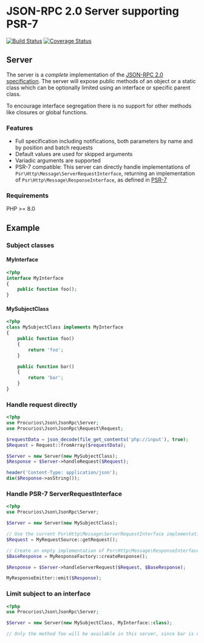 # JSON-RPC 2.0 Server supporting PSR-7
[![Build Status](https://app.travis-ci.com/procurios/JsonRpc.svg?branch=2.0)](https://app.travis-ci.com/github/procurios/JsonRpc)
[![Coverage Status](https://coveralls.io/repos/procurios/JsonRpc/badge.svg?branch=2.0&service=github)](https://coveralls.io/github/procurios/JsonRpc?branch=2.0)

## Server
The server is a *complete* implementation of the [JSON-RPC 2.0 specification](http://www.jsonrpc.org/specification).
The server will expose public methods of an object or a static class which can be optionally limited using an interface or specific parent class.

To encourage interface segregation there is no support for other methods like closures or global functions.

### Features

- Full specification including notifications, both parameters by name and by position and batch requests
- Default values are used for skipped arguments
- Variadic arguments are supported
- PSR-7 compatible: This server can directly handle implementations of ```Psr\Http\Message\ServerRequestInterface```, returning an implementation of ```Psr\Http\Message\ResponseInterface```, as defined in [PSR-7](http://www.php-fig.org/psr/psr-7/)

### Requirements
PHP >= 8.0

## Example

### Subject classes

#### MyInterface
```php
<?php
interface MyInterface
{
    public function foo();
}
```

#### MySubjectClass
```php
<?php
class MySubjectClass implements MyInterface
{
    public function foo()
    {
        return 'foo';
    }

    public function bar()
    {
        return 'bar';
    }
}
```

### Handle request directly
```php
<?php
use Procurios\Json\JsonRpc\Server;
use Procurios\Json\JsonRpc\Request\Request;

$requestData = json_decode(file_get_contents('php://input'), true);
$Request = Request::fromArray($requestData);

$Server = new Server(new MySubjectClass);
$Response = $Server->handleRequest($Request);

header('Content-Type: application/json');
die($Response->asString());
```

### Handle PSR-7 ServerRequestInterface
```php
<?php
use Procurios\Json\JsonRpc\Server;

$Server = new Server(new MySubjectClass);

// Use the current Psr\Http\Message\ServerRequestInterface implementation in your application
$Request = MyRequestSource::getRequest();

// Create an empty implementation of Psr\Http\Message\ResponseInterface
$BaseResponse = MyResponseFactory::createResponse();

$Response = $Server->handleServerRequest($Request, $BaseResponse);

MyResponseEmitter::emit($Response);
```

### Limit subject to an interface
```php
<?php
use Procurios\Json\JsonRpc\Server;

$Server = new Server(new MySubjectClass, MyInterface::class);

// Only the method foo will be available in this server, since bar is not part of the interface
```
